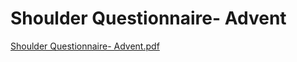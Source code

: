 # Shoulder Questionnaire- Advent

[Shoulder Questionnaire- Advent.pdf](Shoulder%20Questionnaire-%20Advent%2093cf3e4180e84667877ddaee3e70f659/Shoulder_Questionnaire-_Advent.pdf)